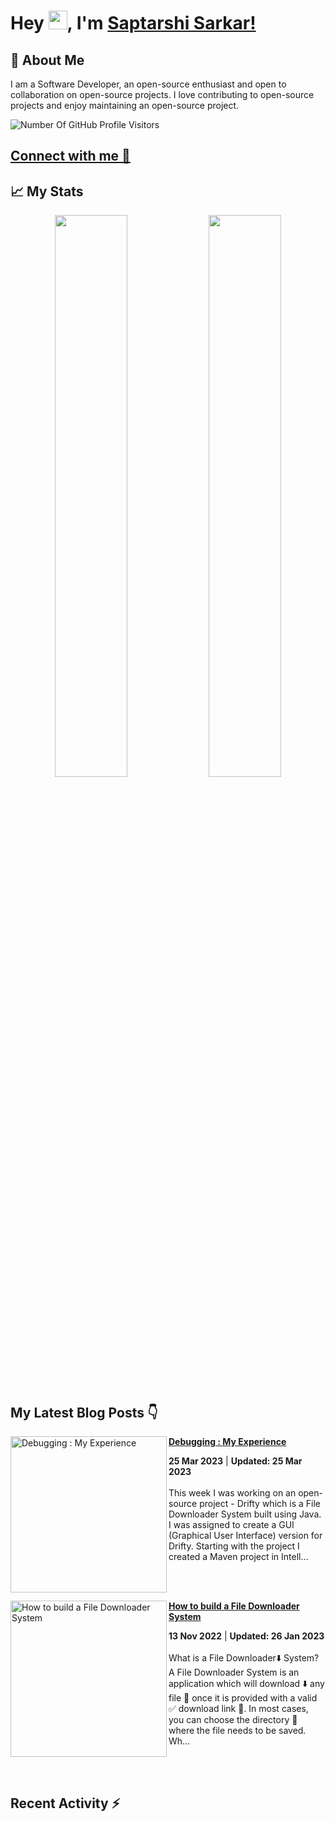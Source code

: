 # Hey <img src="https://github.com/TheDudeThatCode/TheDudeThatCode/blob/master/Assets/Hi.gif" width="30">, I'm [Saptarshi Sarkar!](https://bio.link/saptarshi) 

## 🚀 About Me
I am a Software Developer, an open-source enthusiast and open to collaboration on open-source projects. 
I love contributing to open-source projects and enjoy maintaining an open-source project.

![Number Of GitHub Profile Visitors](https://visitor-badge.laobi.icu/badge?page_id=saptarshisarkar12.saptarshisarkar12)

## [Connect with me 💬](https://bio.link/saptarshi) 

## 📈 My Stats
<p align="center">	
  <img width="48%" src="https://github-readme-stats.vercel.app/api?username=saptarshisarkar12&show_icons=true&theme=tokyonight" />
  <img width="48%" src="https://github-readme-streak-stats.herokuapp.com/?user=saptarshisarkar12&theme=tokyonight" />
</p>

## My Latest Blog Posts 👇
<!-- HASHNODE_BLOG:START -->
<p align="left">
<a href="https://saptarshisarkar.hashnode.dev//debugging-my-experience" title="Debugging : My Experience"><img src="https://cdn.hashnode.com/res/hashnode/image/stock/unsplash/m_HRfLhgABo/upload/efc282e50e2acfe4dd1900b42c467598.jpeg" alt="Debugging : My Experience" width="250px" align="left" /></a>
<a href="https://saptarshisarkar.hashnode.dev//debugging-my-experience" title="Debugging : My Experience"><strong>Debugging : My Experience</strong></a>
<div><strong>25 Mar 2023</strong> | <strong>Updated: 25 Mar 2023</strong></div>
<br/> This week I was working on an open-source project - Drifty which is a File Downloader System built using Java. I was assigned to create a GUI (Graphical User Interface) version for Drifty.
Starting with the project
I created a Maven project in Intell... </p> <br/> <br/>
<p align="left">
<a href="https://saptarshisarkar.hashnode.dev//how-to-build-a-file-downloader-system" title="How to build a File Downloader System"><img src="https://cdn.hashnode.com/res/hashnode/image/unsplash/f77Bh3inUpE/upload/v1668352921451/5M9x6Y90nd.jpeg" alt="How to build a File Downloader System" width="250px" align="left" /></a>
<a href="https://saptarshisarkar.hashnode.dev//how-to-build-a-file-downloader-system" title="How to build a File Downloader System"><strong>How to build a File Downloader System</strong></a>
<div><strong>13 Nov 2022</strong> | <strong>Updated: 26 Jan 2023</strong></div>
<br/> What is a File Downloader⬇️ System?
A File Downloader System is an application which will download ⬇️ any file 📄 once it is provided with a valid ✅ download link 🔗. In most cases, you can choose the directory 📁 where the file needs to be saved.
Wh... </p> <br/> <br/>
<!-- HASHNODE_BLOG:END -->

## Recent Activity ⚡
<!--START_SECTION:activity-->
<!--END_SECTION:activity-->
